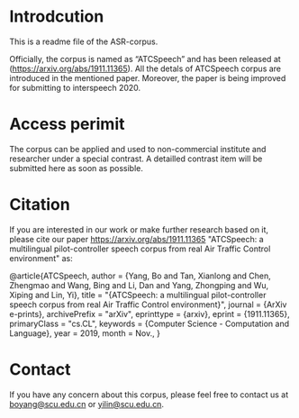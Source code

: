 # Introdcution
This is a readme file of the ASR-corpus.

Officially, the corpus is named as “ATCSpeech” and has been released at (https://arxiv.org/abs/1911.11365). 
All the detals of ATCSpeech corpus are introduced in the mentioned paper. 
Moreover, the paper is being improved for submitting to interspeech 2020. 


# Access perimit

The corpus can be applied and used to non-commercial institute and researcher under a special contrast.
A detailled contrast item will be submitted here as soon as possible.



# Citation

If you are interested in our work or make further research based on it, please cite our paper <https://arxiv.org/abs/1911.11365>
"ATCSpeech: a multilingual pilot-controller speech corpus from real Air Traffic Control environment" as:


@article{ATCSpeech,
  author          = {Yang, Bo and Tan, Xianlong and Chen, Zhengmao and Wang, Bing and Li, Dan and Yang, Zhongping and Wu, Xiping and Lin, Yi},
  title           = "{ATCSpeech: a multilingual pilot-controller speech corpus from real Air Traffic Control environment}",
  journal         = {ArXiv e-prints},
  archivePrefix   = "arXiv",
  eprinttype      = {arxiv},
  eprint          = {1911.11365},
  primaryClass    = "cs.CL",
  keywords        = {Computer Science - Computation and Language},
  year            = 2019,
  month           = Nov.,
}

# Contact
If you have any concern about this corpus, please feel free to contact us at boyang@scu.edu.cn or yilin@scu.edu.cn.
